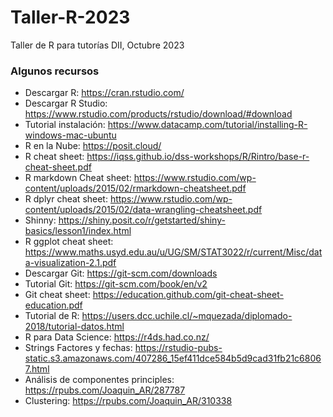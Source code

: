 # Taller-R-2023
Taller de R para tutorías DII, Octubre 2023

### Algunos recursos
- Descargar R: https://cran.rstudio.com/
- Descargar R Studio: https://www.rstudio.com/products/rstudio/download/#download
- Tutorial instalación: https://www.datacamp.com/tutorial/installing-R-windows-mac-ubuntu
- R en la Nube: https://posit.cloud/
- R cheat sheet: https://iqss.github.io/dss-workshops/R/Rintro/base-r-cheat-sheet.pdf
- R markdown Cheat sheet: https://www.rstudio.com/wp-content/uploads/2015/02/rmarkdown-cheatsheet.pdf
- R dplyr cheat sheet: https://www.rstudio.com/wp-content/uploads/2015/02/data-wrangling-cheatsheet.pdf
- Shinny: https://shiny.posit.co/r/getstarted/shiny-basics/lesson1/index.html
- R ggplot cheat sheet: https://www.maths.usyd.edu.au/u/UG/SM/STAT3022/r/current/Misc/data-visualization-2.1.pdf
- Descargar Git: https://git-scm.com/downloads
- Tutorial Git: https://git-scm.com/book/en/v2
- Git cheat sheet: https://education.github.com/git-cheat-sheet-education.pdf
- Tutorial de R: https://users.dcc.uchile.cl/~mquezada/diplomado-2018/tutorial-datos.html
- R para Data Science: https://r4ds.had.co.nz/
- Strings Factores y fechas: https://rstudio-pubs-static.s3.amazonaws.com/407286_15ef411dce584b5d9cad31fb21c68067.html
- Análisis de componentes principles: https://rpubs.com/Joaquin_AR/287787
- Clustering: https://rpubs.com/Joaquin_AR/310338
